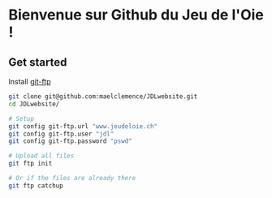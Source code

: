 # Bienvenue sur Github du Jeu de l'Oie !

## Get started

Install [git-ftp](https://github.com/git-ftp/git-ftp/blob/master/INSTALL.md)

```sh
git clone git@github.com:maelclemence/JDLwebsite.git
cd JDLwebsite/

# Setup
git config git-ftp.url "www.jeudeloie.ch"
git config git-ftp.user "jdl"
git config git-ftp.password "pswd"

# Upload all files
git ftp init

# Or if the files are already there
git ftp catchup
```